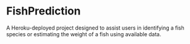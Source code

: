# FishPrediction
A Heroku-deployed project designed to assist users in identifying a fish species or estimating the weight of a fish using available data.
